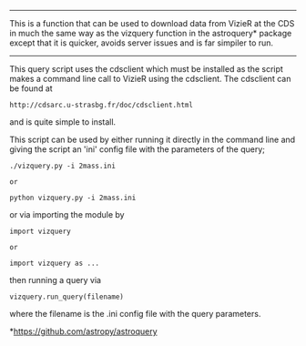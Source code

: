 *********************************************** 
This is a function that can be used to download
data from VizieR at the CDS in much the same 
way as the vizquery function in the astroquery* 
package except that it is quicker, avoids 
server issues and is far simpiler to run.
*********************************************** 

This query script uses the cdsclient which must
be installed as the script makes a command line
call to VizieR using the cdsclient. The 
cdsclient can be found at

    http://cdsarc.u-strasbg.fr/doc/cdsclient.html

and is quite simple to install.

This script can be used by either running it 
directly in the command line and giving the
script an 'ini' config file with the parameters
of the query;

    ./vizquery.py -i 2mass.ini

    or

    python vizquery.py -i 2mass.ini

or via importing the module by

    import vizquery

    or 
    
    import vizquery as ...

then running a query via

    vizquery.run_query(filename)

where the filename is the .ini config file
with the query parameters.

*https://github.com/astropy/astroquery
